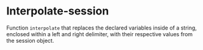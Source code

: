# Interpolate-session
 
Function `interpolate` that replaces the declared variables inside of a string, enclosed within a left and right delimiter, with their respective values from the session object. 
